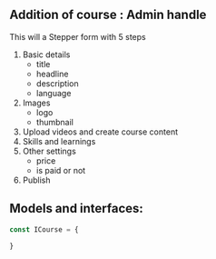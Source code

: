 ## Addition of course : Admin handle
This will a Stepper form with 5 steps 
1. Basic details 
    - title 
    - headline 
    - description 
    - language
2. Images
    - logo 
    - thumbnail 
3. Upload videos and create course content 
4. Skills and learnings 
5. Other settings 
    - price 
    - is paid or not 
6. Publish


## Models and interfaces: 

```js
const ICourse = {
    
}

```

